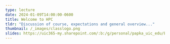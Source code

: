 ```yaml
---
type: lecture
date: 2024-01-09T14:00:00-0600
title: Welcome to HPC
tldr: "Discussion of course, expectations and general overview..."
thumbnail: /_images/classlogo.png
slides: https://uic365-my.sharepoint.com/:b:/g/personal/papka_uic_edu/ERB7CBoR01dOjJHBvzpR9TwBu5F6iXzE6z7XiQCJ8BauXw?e=LWfEkB
---
```

